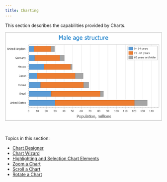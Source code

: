 ```yaml
---
title: Charting
---
```

This section describes the capabilities provided by Charts.

![Charts_Main](../images/Img9057.png)

&nbsp;

Topics in this section:
* [Chart Designer](../../interface-elements-for-desktop/articles/charting/chart-designer.md)
* [Chart Wizard](../../interface-elements-for-desktop/articles/charting/chart-wizard.md)
* [Highlighting and Selection Chart Elements](../../interface-elements-for-desktop/articles/charting/highlighting-and-selection-chart-elements.md)
* [Zoom a Chart](../../interface-elements-for-desktop/articles/charting/zoom-a-chart.md)
* [Scroll a Chart](../../interface-elements-for-desktop/articles/charting/scroll-a-chart.md)
* [Rotate a Chart](../../interface-elements-for-desktop/articles/charting/rotate-a-chart.md)